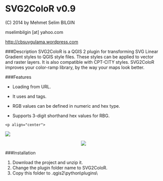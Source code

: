 SVG2ColoR v0.9
==========


(C) 2014 by Mehmet Selim BILGIN

mselimbilgin [at] yahoo.com

http://cbsuygulama.wordpress.com



###Description
SVG2ColoR is a QGIS 2 plugin for transforming SVG Linear Gradient styles to QGIS style files. These styles can be applied to vector and raster layers. It is also compatible with CPT-CITY styles. SVG2ColoR improves your color-ramp library, by the way your maps look better.

###Features

   - Loading from URL.
   
   - It uses <linearGradient/> and  <stop/> tags.

   - RGB values can be defined in numeric and hex type.
   
   - Supports 3-digit shorthand hex values for RBG.
   



    
    
    
    <p align="center">
  <img src="https://lh3.googleusercontent.com/-2WMT1BjPIko/VEgGQYvdMTI/AAAAAAAAAt0/ul26fuQbZwc/w566-h356-no/2.png"/>
</p>
    <p align="center">
  <img src="https://lh4.googleusercontent.com/-oKIxoZO5rwQ/VEgH8h1l5FI/AAAAAAAAAuU/jTbQPx1Vqok/w565-h357-no/1.png"/>
</p>


###Installation

1. Download the project and unzip it.
2. Change the plugin folder name to SVG2ColoR. 
3. Copy this folder to .qgis2\python\plugins\  

